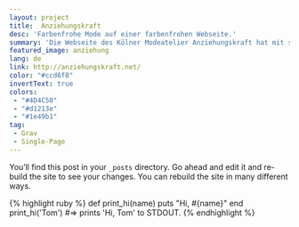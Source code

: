 ```yaml
---
layout: project
title:  Anziehungskraft
desc: 'Farbenfrohe Mode auf einer farbenfrohen Webseite.'
summary: 'Die Webseite des Kölner Modeatelier Anziehungskraft hat mit seiner neuen Webseite einen frischen und bunten Anstrich bekommen. Große Bilder und ein freundlicher, persönlicher Auftritt laden zum Besuch ein.'
featured_image: anziehung
lang: de
link: http://anziehungskraft.net/
color: "#ccd6f8"
invertText: true
colors:
 - "#4D4C50"
 - "#d1213e"
 - "#1e49b1"
tag:
 - Grav
 - Single-Page
---
```

You’ll find this post in your `_posts` directory. Go ahead and edit it and re-build the site to see your changes. You can rebuild the site in many different ways.

{% highlight ruby %}
def print_hi(name)
  puts "Hi, #{name}"
end
print_hi('Tom')
#=> prints 'Hi, Tom' to STDOUT.
{% endhighlight %}
